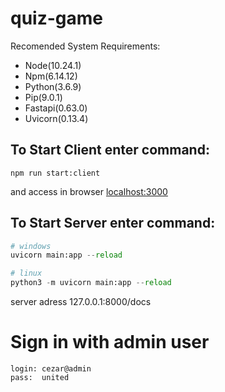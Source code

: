 # quiz-game

Recomended System Requirements:
  + Node(10.24.1)
  + Npm(6.14.12)
  + Python(3.6.9)
  + Pip(9.0.1)
  + Fastapi(0.63.0)
  + Uvicorn(0.13.4)
  
## To Start Client enter command:

  ```node
  npm run start:client
  ```
  and access in browser [localhost:3000](localhost:3000) 
  
## To Start Server enter command:


  ```python
  # windows
  uvicorn main:app --reload
  
  # linux
  python3 -m uvicorn main:app --reload
  ```
  server adress 127.0.0.1:8000/docs
  
  # Sign in with admin user
  
  ```admin
  login: cezar@admin
  pass:  united
  ```
